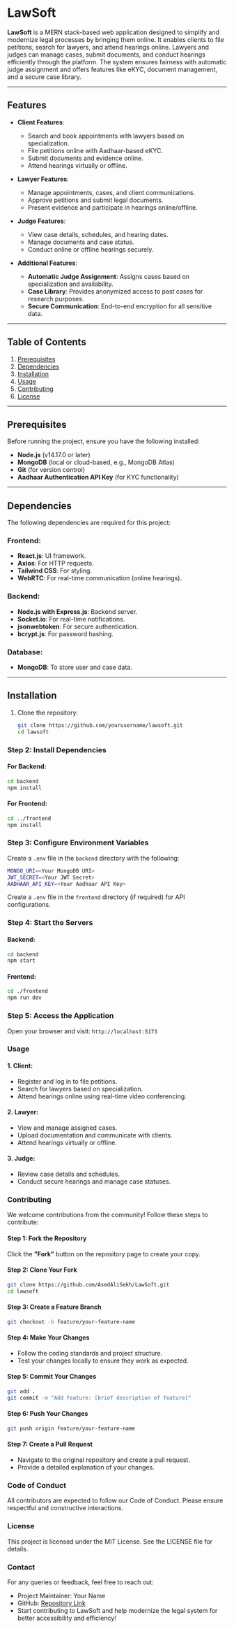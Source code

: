 # LawSoft

**LawSoft** is a MERN stack-based web application designed to simplify and modernize legal processes by bringing them online. It enables clients to file petitions, search for lawyers, and attend hearings online. Lawyers and judges can manage cases, submit documents, and conduct hearings efficiently through the platform. The system ensures fairness with automatic judge assignment and offers features like eKYC, document management, and a secure case library.

---

## **Features**

- **Client Features**:
  - Search and book appointments with lawyers based on specialization.
  - File petitions online with Aadhaar-based eKYC.
  - Submit documents and evidence online.
  - Attend hearings virtually or offline.
  
- **Lawyer Features**:
  - Manage appointments, cases, and client communications.
  - Approve petitions and submit legal documents.
  - Present evidence and participate in hearings online/offline.

- **Judge Features**:
  - View case details, schedules, and hearing dates.
  - Manage documents and case status.
  - Conduct online or offline hearings securely.

- **Additional Features**:
  - **Automatic Judge Assignment**: Assigns cases based on specialization and availability.
  - **Case Library**: Provides anonymized access to past cases for research purposes.
  - **Secure Communication**: End-to-end encryption for all sensitive data.

---

## **Table of Contents**
1. [Prerequisites](#prerequisites)
2. [Dependencies](#dependencies)
3. [Installation](#installation)
4. [Usage](#usage)
5. [Contributing](#contributing)
6. [License](#license)

---

## **Prerequisites**

Before running the project, ensure you have the following installed:
- **Node.js** (v14.17.0 or later)
- **MongoDB** (local or cloud-based, e.g., MongoDB Atlas)
- **Git** (for version control)
- **Aadhaar Authentication API Key** (for KYC functionality)

---

## **Dependencies**

The following dependencies are required for this project:

### **Frontend**:
- **React.js**: UI framework.
- **Axios**: For HTTP requests.
- **Tailwind CSS**: For styling.
- **WebRTC**: For real-time communication (online hearings).

### **Backend**:
- **Node.js with Express.js**: Backend server.
- **Socket.io**: For real-time notifications.
- **jsonwebtoken**: For secure authentication.
- **bcrypt.js**: For password hashing.

### **Database**:
- **MongoDB**: To store user and case data.

---

## **Installation**

1. Clone the repository:
   ```bash
   git clone https://github.com/yourusername/lawsoft.git
   cd lawsoft
   ```
### Step 2: Install Dependencies

#### For Backend:
  ```bash
  cd backend
  npm install
  ```
#### For Frontend:
 ```bash
 cd ../frontend
 npm install
 ```

### Step 3: Configure Environment Variables
Create a `.env` file in the `backend` directory with the following:

 ```bash
 MONGO_URI=<Your MongoDB URI>
 JWT_SECRET=<Your JWT Secret>
 AADHAAR_API_KEY=<Your Aadhaar API Key>
 ```
Create a `.env` file in the `frontend` directory (if required) for API configurations.

### Step 4: Start the Servers
#### Backend:
 ```bash
 cd backend
 npm start
 ```
#### Frontend:
 ```bash
 cd ./frontend
 npm run dev
 ```
### Step 5: Access the Application
Open your browser and visit: `http://localhost:5173`


### Usage
#### 1. Client:

- Register and log in to file petitions.
- Search for lawyers based on specialization.
- Attend hearings online using real-time video conferencing.
#### 2. Lawyer:

- View and manage assigned cases.
- Upload documentation and communicate with clients.
- Attend hearings virtually or offline.
#### 3. Judge:

- Review case details and schedules.
- Conduct secure hearings and manage case statuses.

### Contributing
We welcome contributions from the community! Follow these steps to contribute:

#### Step 1: Fork the Repository
Click the **"Fork"** button on the repository page to create your copy.

#### Step 2: Clone Your Fork
```bash
git clone https://github.com/AsedAliSekh/LawSoft.git
cd lawsoft
```
#### Step 3: Create a Feature Branch
```bash
git checkout -b feature/your-feature-name
```
#### Step 4: Make Your Changes
- Follow the coding standards and project structure.
- Test your changes locally to ensure they work as expected.
#### Step 5: Commit Your Changes
```bash
git add .
git commit -m "Add feature: [brief description of feature]"
```
#### Step 6: Push Your Changes
```bash
git push origin feature/your-feature-name
```
#### Step 7: Create a Pull Request
- Navigate to the original repository and create a pull request.
- Provide a detailed explanation of your changes.

### Code of Conduct
All contributors are expected to follow our Code of Conduct. Please ensure respectful and constructive interactions.

### License
This project is licensed under the MIT License. See the LICENSE file for details.

### Contact
For any queries or feedback, feel free to reach out:

- Project Maintainer: Your Name
- GitHub: [Repository Link](https://github.com/AsedAliSekh/LawSoft.git)
- Start contributing to LawSoft and help modernize the legal system for better accessibility and efficiency!
